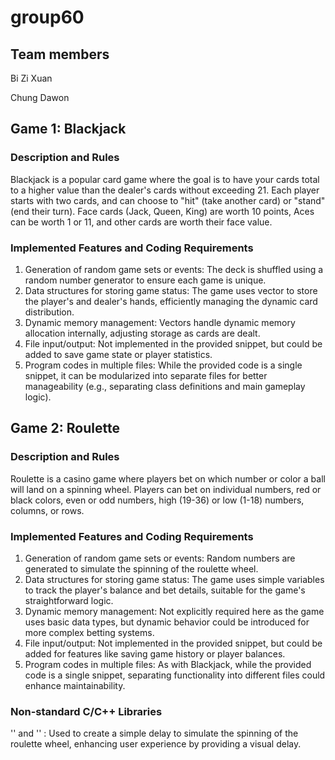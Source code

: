 # group60

## Team members

Bi Zi Xuan

Chung Dawon

## Game 1: Blackjack
   
### Description and Rules

Blackjack is a popular card game where the goal is to have your cards total to a higher value than the dealer's cards without exceeding 21. Each player starts with two cards, and can choose to "hit" (take another card) or "stand" (end their turn). Face cards (Jack, Queen, King) are worth 10 points, Aces can be worth 1 or 11, and other cards are worth their face value.

### Implemented Features and Coding Requirements

1. Generation of random game sets or events: The deck is shuffled using a random number generator to ensure each game is unique.
2. Data structures for storing game status: The game uses vector<Card> to store the player's and dealer's hands, efficiently managing the dynamic card distribution.
3. Dynamic memory management: Vectors handle dynamic memory allocation internally, adjusting storage as cards are dealt.
4. File input/output: Not implemented in the provided snippet, but could be added to save game state or player statistics.
5. Program codes in multiple files: While the provided code is a single snippet, it can be modularized into separate files for better manageability (e.g., separating class definitions and main gameplay logic).

## Game 2: Roulette

### Description and Rules

Roulette is a casino game where players bet on which number or color a ball will land on a spinning wheel. Players can bet on individual numbers, red or black colors, even or odd numbers, high (19-36) or low (1-18) numbers, columns, or rows.

### Implemented Features and Coding Requirements

1. Generation of random game sets or events: Random numbers are generated to simulate the spinning of the roulette wheel.
2. Data structures for storing game status: The game uses simple variables to track the player's balance and bet details, suitable for the game's straightforward logic.
3. Dynamic memory management: Not explicitly required here as the game uses basic data types, but dynamic behavior could be introduced for more complex betting systems.
4. File input/output: Not implemented in the provided snippet, but could be added for features like saving game history or player balances.
5. Program codes in multiple files: As with Blackjack, while the provided code is a single snippet, separating functionality into different files could enhance maintainability.

### Non-standard C/C++ Libraries

'<thread>' and '<chrono>' : Used to create a simple delay to simulate the spinning of the roulette wheel, enhancing user experience by providing a visual delay.

